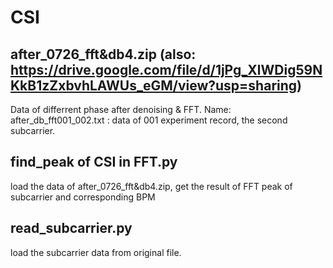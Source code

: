 # CSI
## after_0726_fft&db4.zip (also: https://drive.google.com/file/d/1jPg_XlWDig59NKkB1zZxbvhLAWUs_eGM/view?usp=sharing)      
Data of differrent phase after denoising & FFT. Name: after_db_fft001_002.txt : data of 001 experiment record, the second subcarrier. 
## find_peak of CSI in FFT.py
load the data of after_0726_fft&db4.zip, get the result of FFT peak of subcarrier and corresponding BPM
## read_subcarrier.py 
load the subcarrier data from original file.
